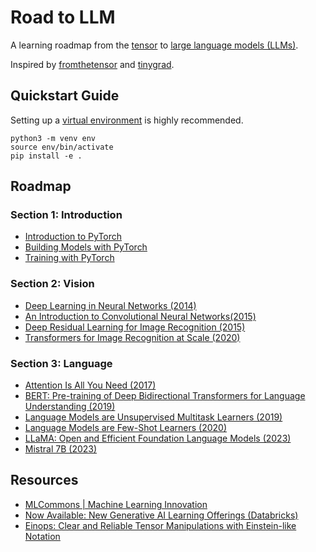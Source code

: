 # Road to LLM

A learning roadmap from the [tensor][1] to [large language models (LLMs)][2].

Inspired by [fromthetensor][3] and [tinygrad][4].

## Quickstart Guide

Setting up a [virtual environment][5] is highly recommended.

```
python3 -m venv env
source env/bin/activate
pip install -e .
```

## Roadmap

### Section 1: Introduction

- [Introduction to PyTorch][6]
- [Building Models with PyTorch][7]
- [Training with PyTorch][8]

### Section 2: Vision

- [Deep Learning in Neural Networks (2014)][9]
- [An Introduction to Convolutional Neural Networks(2015)][10]
- [Deep Residual Learning for Image Recognition (2015)][11]
- [Transformers for Image Recognition at Scale (2020)][12]

### Section 3: Language

- [Attention Is All You Need (2017)][13]
- [BERT: Pre-training of Deep Bidirectional Transformers for Language Understanding (2019)][14]
- [Language Models are Unsupervised Multitask Learners (2019)][15]
- [Language Models are Few-Shot Learners (2020)][16]
- [LLaMA: Open and Efficient Foundation Language Models (2023)][17]
- [Mistral 7B (2023)][18]

## Resources

- [MLCommons | Machine Learning Innovation][19]
- [Now Available: New Generative AI Learning Offerings (Databricks)][20]
- [Einops: Clear and Reliable Tensor Manipulations with Einstein-like Notation][21]


[1]: https://en.wikipedia.org/wiki/Tensor
[2]: https://en.wikipedia.org/wiki/Large_language_model
[3]: https://github.com/jla524/fromthetensor
[4]: https://github.com/tinygrad/tinygrad
[5]: https://www.freecodecamp.org/news/how-to-setup-virtual-environments-in-python/
[6]: https://pytorch.org/tutorials/beginner/introyt/introyt1_tutorial.html
[7]: https://pytorch.org/tutorials/beginner/introyt/modelsyt_tutorial.html
[8]: https://pytorch.org/tutorials/beginner/introyt/trainingyt.html
[9]: https://arxiv.org/abs/1404.7828
[10]: https://arxiv.org/abs/1511.08458
[11]: https://arxiv.org/abs/1512.03385
[12]: https://arxiv.org/abs/2010.11929
[13]: https://arxiv.org/abs/1706.03762
[14]: https://arxiv.org/abs/1810.04805
[15]: https://paperswithcode.com/paper/language-models-are-unsupervised-multitask
[16]: https://arxiv.org/abs/2005.14165
[17]: https://arxiv.org/abs/2302.13971
[18]: https://arxiv.org/abs/2310.06825
[19]: https://mlcommons.org/
[20]: https://www.databricks.com/blog/now-available-new-generative-ai-learning-offerings
[21]: https://openreview.net/forum?id=oapKSVM2bcj
